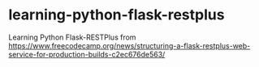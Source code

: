# learning-python-flask-restplus
Learning Python Flask-RESTPlus from https://www.freecodecamp.org/news/structuring-a-flask-restplus-web-service-for-production-builds-c2ec676de563/
